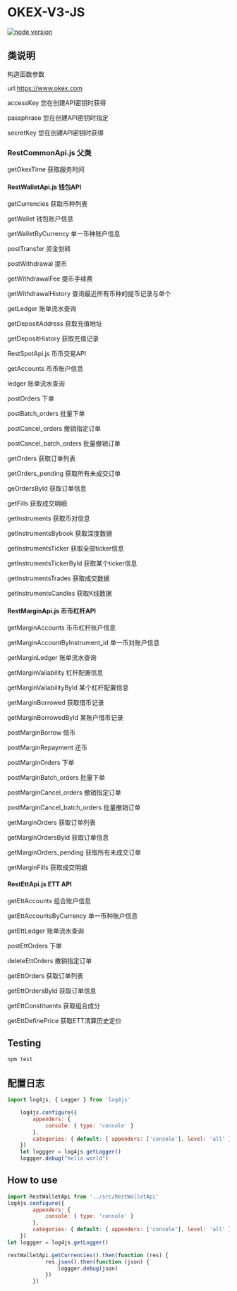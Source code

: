 # OKEX-V3-JS

[![node version][node-image]][node-url]

[node-image]: https://img.shields.io/badge/node.js-%3E=_4.2-green.svg?style=flat-square
[node-url]: http://nodejs.org/download/


## 类说明
构造函数参数 

url:https://www.okex.com 

accessKey 您在创建API密钥时获得

passphrase 您在创建API密钥时指定

secretKey 您在创建API密钥时获得


### RestCommonApi.js 父类

getOkexTime 获取服务时间

#### RestWalletApi.js 钱包API

 getCurrencies 获取币种列表

 getWallet 钱包账户信息

 getWalletByCurrency 单一币种账户信息

 postTransfer 资金划转

 postWithdrawal 提币

 getWithdrawalFee 提币手续费

 getWithdrawalHistory 查询最近所有币种的提币记录与单个

 getLedger 账单流水查询

 getDepositAddress 获取充值地址

 getDepositHistory 获取充值记录

 RestSpotApi.js 币币交易API

 getAccounts 币币账户信息

 ledger 账单流水查询

 postOrders 下单

 postBatch_orders 批量下单

 postCancel_orders 撤销指定订单

 postCancel_batch_orders 批量撤销订单

 getOrders 获取订单列表

 getOrders_pending 获取所有未成交订单

 geOrdersById 获取订单信息

 getFills 获取成交明细

 getInstruments 获取币对信息

 getInstrumentsBybook 获取深度数据

 getInstrumentsTicker 获取全部ticker信息

 getInstrumentsTickerById 获取某个ticker信息

 getInstrumentsTrades 获取成交数据

 getInstrumentsCandles 获取K线数据

#### RestMarginApi.js 币币杠杆API

 getMarginAccounts 币币杠杆账户信息

 getMarginAccountByInstrument_id 单一币对账户信息

 getMarginLedger 账单流水查询

 getMarginVailability 杠杆配置信息

 getMarginVailabilityById 某个杠杆配置信息

 getMarginBorrowed 获取借币记录

 getMarginBorrowedById 某账户借币记录

 postMarginBorrow 借币

 postMarginRepayment 还币

 postMarginOrders 下单

 postMarginBatch_orders 批量下单

 postMarginCancel_orders 撤销指定订单

 postMarginCancel_batch_orders 批量撤销订单

 getMarginOrders 获取订单列表

 getMarginOrdersById 获取订单信息

 getMarginOrders_pending 获取所有未成交订单

 getMarginFills 获取成交明细

#### RestEttApi.js ETT API

 getEttAccounts 组合账户信息

 getEttAccountsByCurrency 单一币种账户信息

 getEttLedger 账单流水查询

 postEttOrders 下单

 deleteEttOrders 撤销指定订单

 getEttOrders 获取订单列表

 getEttOrdersById 获取订单信息

 getEttConstituents 获取组合成分
 
 getEttDefinePrice 获取ETT清算历史定价


## Testing

```js
npm test
```

## 配置日志

```js
import log4js, { Logger } from 'log4js'

    log4js.configure({
        appenders: {
            console: { type: 'console' }
        },
        categories: { default: { appenders: ['console'], level: 'all' } }
    })
    let loggger = log4js.getLogger()
    loggger.debug("hello world")
```

## How to use
```js
import RestWalletApi from '../src/RestWalletApi'
log4js.configure({
        appenders: {
            console: { type: 'console' }
        },
        categories: { default: { appenders: ['console'], level: 'all' } }
    })
let loggger = log4js.getLogger()

restWalletApi.getCurrencies().then(function (res) {
            res.json().then(function (json) {
                loggger.debug(json)
            })
        })
```


